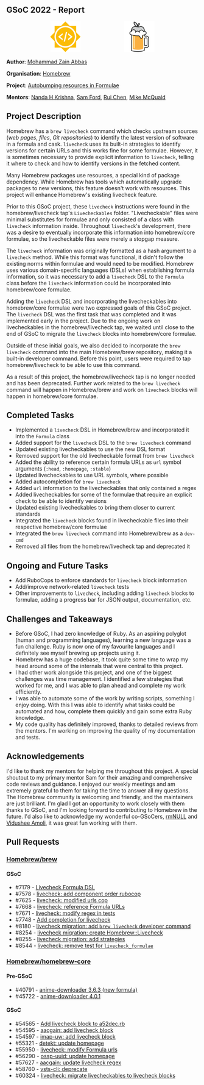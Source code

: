 ## GSoC 2022 - Report

<div align="center" dir="auto" style="
    display: flex;
    justify-content: space-evenly;
">
  <a href="https://summerofcode.withgoogle.com" rel="nofollow">
    <img src="https://raw.githubusercontent.com/nandahkrishna/GSoC/master/assets/GSoC.png" alt="GSoC" width="80" style="max-width: 100%;">
  </a>
  <a href="https://github.com/Homebrew">
    <img src="https://raw.githubusercontent.com/nandahkrishna/GSoC/master/assets/Homebrew.png" alt="Homebrew" width="80" style="max-width: 100%;">
  </a>
</div>


__Author__: [Mohammad Zain Abbas](https://github.com/mohammadzainabbas)

__Organisation__: [Homebrew](https://github.com/Homebrew)

__Project__: [Autobumping resources in Formulae](https://github.com/Homebrew/gsoc/issues/49)

__Mentors__: [Nanda H Krishna](https://github.com/nandahkrishna), [Sam Ford](https://github.com/samford), [Rui Chen](https://github.com/chenrui333), [Mike McQuaid](https://github.com/MikeMcQuaid)

## Project Description

Homebrew has a `brew livecheck` command which checks upstream sources (_web pages_, _files_, _Git repositories_) to identify the latest version of software in a formula and cask. `livecheck` uses its built-in strategies to identify versions for certain URLs and this works fine for some formulae. However, it is sometimes necessary to provide explicit information to `livecheck`, telling it where to check and how to identify versions in the fetched content.

Many Homebrew packages use resources, a special kind of package dependency. While Homebrew has tools which automatically upgrade packages to new versions, this feature doesn't work with resources. This project will enhance Homebrew's existing livecheck feature.

Prior to this GSoC project, these `livecheck` instructions were found in the homebrew/livecheck tap's `Livecheckables` folder. "Livecheckable" files were minimal substitutes for formulae and only consisted of a class with `livecheck` information inside. Throughout `livecheck`'s development, there was a desire to eventually incorporate this information into homebrew/core formulae, so the livecheckable files were merely a stopgap measure.

The `livecheck` information was originally formatted as a hash argument to a `livecheck` method. While this format was functional, it didn't follow the existing norms within formulae and would need to be modified. Homebrew uses various domain-specific languages (DSLs) when establishing formula information, so it was necessary to add a `livecheck` DSL to the `Formula` class before the `livecheck` information could be incorporated into homebrew/core formulae.

Adding the `livecheck` DSL and incorporating the livecheckables into homebrew/core formulae were two expressed goals of this GSoC project. The `livecheck` DSL was the first task that was completed and it was implemented early in the project. Due to the ongoing work on livecheckables in the homebrew/livecheck tap, we waited until close to the end of GSoC to migrate the `livecheck` blocks into homebrew/core formulae.

Outside of these initial goals, we also decided to incorporate the `brew livecheck` command into the main Homebrew/brew repository, making it a built-in developer command. Before this point, users were required to tap homebrew/livecheck to be able to use this command.

As a result of this project, the homebrew/livecheck tap is no longer needed and has been deprecated. Further work related to the `brew livecheck` command will happen in Homebrew/brew and work on `livecheck` blocks will happen in homebrew/core formulae.

## Completed Tasks

* Implemented a `livecheck` DSL in Homebrew/brew and incorporated it into the `Formula` class
* Added support for the `livecheck` DSL to the `brew livecheck` command
* Updated existing livecheckables to use the new DSL format
* Removed support for the old livecheckable format from `brew livecheck`
* Added the ability to reference certain formula URLs as `url` symbol arguments (`:head`, `:homepage`, `:stable`)
* Updated livecheckables to use URL symbols, where possible
* Added autocompletion for `brew livecheck`
* Added `url` information to the livecheckables that only contained a regex
* Added livecheckables for some of the formulae that require an explicit check to be able to identify versions
* Updated existing livecheckables to bring them closer to current standards
* Integrated the `livecheck` blocks found in livecheckable files into their respective homebrew/core formulae
* Integrated the `brew livecheck` command into Homebrew/brew as a `dev-cmd`
* Removed all files from the homebrew/livecheck tap and deprecated it

## Ongoing and Future Tasks

* Add RuboCops to enforce standards for `livecheck` block information
* Add/improve network-related `livecheck` tests
* Other improvements to `livecheck`, including adding `livecheck` blocks to formulae, adding a progress bar for JSON output, documentation, etc.

## Challenges and Takeaways

* Before GSoC, I had zero knowledge of Ruby. As an aspiring polyglot (human and programming languages), learning a new language was a fun challenge. Ruby is now one of my favourite languages and I definitely see myself brewing up projects using it.
* Homebrew has a huge codebase, it took quite some time to wrap my head around some of the internals that were central to this project.
* I had other work alongside this project, and one of the biggest challenges was time management. I identified a few strategies that worked for me, and I was able to plan ahead and complete my work efficiently.
* I was able to automate some of the work by writing scripts, something I enjoy doing. With this I was able to identify what tasks could be automated and how, complete them quickly and gain some extra Ruby knowledge.
* My code quality has definitely improved, thanks to detailed reviews from the mentors. I'm working on improving the quality of my documentation and tests.

## Acknowledgements

I'd like to thank my mentors for helping me throughout this project. A special shoutout to my primary mentor Sam for their amazing and comprehensive code reviews and guidance. I enjoyed our weekly meetings and am extremely grateful to them for taking the time to answer all my questions. The Homebrew community is welcoming and friendly, and the maintainers are just brilliant. I'm glad I got an opportunity to work closely with them thanks to GSoC, and I'm looking forward to contributing to Homebrew in the future. I'd also like to acknowledge my wonderful co-GSoCers, [rmNULL](https://github.com/rmNULL) and [Vidushee Amoli](https://github.com/VidusheeAmoli), it was great fun working with them.

## Pull Requests

### [Homebrew/brew](https://github.com/Homebrew/brew)

#### GSoC

* \#7179 - [Livecheck Formula DSL](https://github.com/Homebrew/brew/pull/7179)
* \#7578 - [livecheck: add component order rubocop](https://github.com/Homebrew/brew/pull/7578)
* \#7625 - [livecheck: modified urls cop](https://github.com/Homebrew/brew/pull/7625)
* \#7668 - [livecheck: reference Formula URLs](https://github.com/Homebrew/brew/pull/7668)
* \#7671 - [livecheck: modify regex in tests](https://github.com/Homebrew/brew/pull/7671)
* \#7748 - [Add completion for livecheck](https://github.com/Homebrew/brew/pull/7748)
* \#8180 - [livecheck migration: add `brew livecheck` developer command](https://github.com/Homebrew/brew/pull/8180)
* \#8254 - [livecheck migration: create Homebrew::Livecheck](https://github.com/Homebrew/brew/pull/8254)
* \#8255 - [livecheck migration: add strategies](https://github.com/Homebrew/brew/pull/8255)
* \#8544 - [livecheck: remove test for `livecheck_formulae`](https://github.com/brew/pull/8544)

### [Homebrew/homebrew-core](https://github.com/Homebrew/homebrew-core)

#### Pre-GSoC

* \#40791 - [anime-downloader 3.6.3 (new formula)](https://github.com/Homebrew/homebrew-core/pull/40791)
* \#45722 - [anime-downloader 4.0.1](https://github.com/Homebrew/homebrew-core/pull/45722)

#### GSoC

* \#54565 - [Add livecheck block to a52dec.rb](https://github.com/Homebrew/homebrew-core/pull/54565)
* \#54595 - [aacgain: add livecheck block](https://github.com/Homebrew/homebrew-core/pull/54595)
* \#54597 - [imap-uw: add livecheck block](https://github.com/Homebrew/homebrew-core/pull/54597)
* \#55321 - [detekt: update homepage](https://github.com/Homebrew/homebrew-core/pull/55321)
* \#55950 - [livecheck: modify Formula urls](https://github.com/Homebrew/homebrew-core/pull/55950)
* \#56290 - [ossp-uuid: update homepage](https://github.com/Homebrew/homebrew-core/pull/56290)
* \#57627 - [aacgain: update livecheck regex](https://github.com/Homebrew/homebrew-core/pull/57627)
* \#58760 - [vsts-cli: deprecate](https://github.com/Homebrew/homebrew-core/pull/58760)
* \#60324 - [livecheck: migrate livecheckables to livecheck blocks](https://github.com/Homebrew/homebrew-core/pull/60324)

